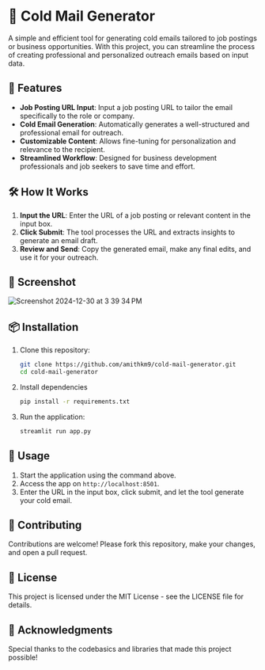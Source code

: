 # 📨 Cold Mail Generator

A simple and efficient tool for generating cold emails tailored to job postings or business opportunities. With this project, you can streamline the process of creating professional and personalized outreach emails based on input data.

## 🚀 Features
- **Job Posting URL Input**: Input a job posting URL to tailor the email specifically to the role or company.
- **Cold Email Generation**: Automatically generates a well-structured and professional email for outreach.
- **Customizable Content**: Allows fine-tuning for personalization and relevance to the recipient.
- **Streamlined Workflow**: Designed for business development professionals and job seekers to save time and effort.

## 🛠️ How It Works
1. **Input the URL**: Enter the URL of a job posting or relevant content in the input box.
2. **Click Submit**: The tool processes the URL and extracts insights to generate an email draft.
3. **Review and Send**: Copy the generated email, make any final edits, and use it for your outreach.

## 📸 Screenshot
![Screenshot 2024-12-30 at 3 39 34 PM](https://github.com/user-attachments/assets/e3f6fd24-1618-4a54-8ed7-fe61f6c1e619)



## 📦 Installation

1. Clone this repository:
   ```bash
   git clone https://github.com/amithkm9/cold-mail-generator.git
   cd cold-mail-generator
2. Install dependencies
   ```bash
   pip install -r requirements.txt
3. Run the application:
   ```bash
   streamlit run app.py

## 📝 Usage

1. Start the application using the command above.
2. Access the app on `http://localhost:8501`.
3. Enter the URL in the input box, click submit, and let the tool generate your cold email.

## 🤝 Contributing

Contributions are welcome! Please fork this repository, make your changes, and open a pull request.

## 📄 License

This project is licensed under the MIT License - see the LICENSE file for details.

## 🙌 Acknowledgments

Special thanks to the codebasics and libraries that made this project possible!


